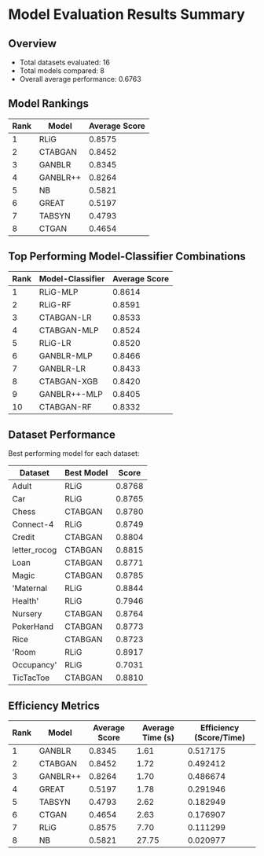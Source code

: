 # Model Evaluation Results Summary

## Overview

- Total datasets evaluated: 16
- Total models compared: 8
- Overall average performance: 0.6763

## Model Rankings

| Rank | Model | Average Score |
|------|-------|---------------|
| 1 | RLiG | 0.8575 |
| 2 | CTABGAN | 0.8452 |
| 3 | GANBLR | 0.8345 |
| 4 | GANBLR++ | 0.8264 |
| 5 | NB | 0.5821 |
| 6 | GREAT | 0.5197 |
| 7 | TABSYN | 0.4793 |
| 8 | CTGAN | 0.4654 |

## Top Performing Model-Classifier Combinations

| Rank | Model-Classifier | Average Score |
|------|-----------------|---------------|
| 1 | RLiG-MLP | 0.8614 |
| 2 | RLiG-RF | 0.8591 |
| 3 | CTABGAN-LR | 0.8533 |
| 4 | CTABGAN-MLP | 0.8524 |
| 5 | RLiG-LR | 0.8520 |
| 6 | GANBLR-MLP | 0.8466 |
| 7 | GANBLR-LR | 0.8433 |
| 8 | CTABGAN-XGB | 0.8420 |
| 9 | GANBLR++-MLP | 0.8405 |
| 10 | CTABGAN-RF | 0.8332 |

## Dataset Performance

Best performing model for each dataset:

| Dataset | Best Model | Score |
|---------|------------|-------|
| Adult | RLiG | 0.8768 |
| Car | RLiG | 0.8765 |
| Chess | CTABGAN | 0.8780 |
| Connect-4 | RLiG | 0.8749 |
| Credit | CTABGAN | 0.8804 |
| letter_rocog | CTABGAN | 0.8815 |
| Loan | CTABGAN | 0.8771 |
| Magic | CTABGAN | 0.8785 |
| 'Maternal | RLiG | 0.8844 |
| Health' | RLiG | 0.7946 |
| Nursery | CTABGAN | 0.8764 |
| PokerHand | CTABGAN | 0.8773 |
| Rice | CTABGAN | 0.8723 |
| 'Room | RLiG | 0.8917 |
| Occupancy' | RLiG | 0.7031 |
| TicTacToe | CTABGAN | 0.8810 |


## Efficiency Metrics

| Rank | Model | Average Score | Average Time (s) | Efficiency (Score/Time) |
|------|-------|---------------|------------------|-------------------------|
| 1 | GANBLR | 0.8345 | 1.61 | 0.517175 |
| 2 | CTABGAN | 0.8452 | 1.72 | 0.492412 |
| 3 | GANBLR++ | 0.8264 | 1.70 | 0.486674 |
| 4 | GREAT | 0.5197 | 1.78 | 0.291946 |
| 5 | TABSYN | 0.4793 | 2.62 | 0.182949 |
| 6 | CTGAN | 0.4654 | 2.63 | 0.176907 |
| 7 | RLiG | 0.8575 | 7.70 | 0.111299 |
| 8 | NB | 0.5821 | 27.75 | 0.020977 |
